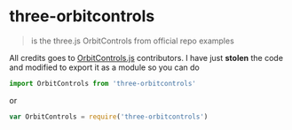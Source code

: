 # three-orbitcontrols

> is the three.js OrbitControls from official repo examples

All credits goes to [OrbitControls.js][original_orbitcontrols] contributors.
I have just **stolen** the code and modified to export it as a module
so you can do

```javascript
import OrbitControls from 'three-orbitcontrols'
```

or

```javascript
var OrbitControls = require('three-orbitcontrols')
```

[original_orbitcontrols]: https://github.com/mrdoob/three.js/tree/master/examples/js/controls/OrbitControls.js "OrbitControls.js"


